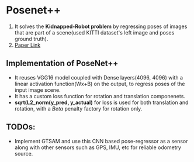 # Posenet++
1. It solves the **Kidnapped-Robot problem** by regressing poses of images that are part of a scene(used KITTI dataset's left image and poses ground truth).
2. [Paper Link](https://posenet-mobile-robot.github.io/etc/Team%2016%20-%20ROB%20530.pdf)
## Implementation of PoseNet++
* It reuses VGG16 model coupled with Dense layers(4096, 4096) with a linear activation function(Wx+B) on the output, to regress poses of the input image scene.
* It has a custom loss function for rotation and translation componenets.
* **sqrt(L2_norm(y_pred, y_actual)** for loss is used for both translation and rotation, with a _Beta_ penalty factory for rotation only.

## TODOs:
* Implement GTSAM and use this CNN based pose-regressor as a sensor along with other sensors such as GPS, IMU, etc for reliable odometry source.
